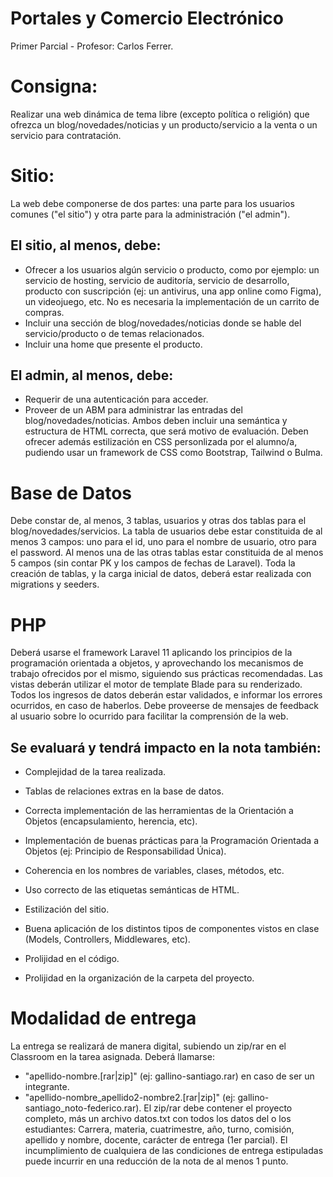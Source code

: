 # Portales y Comercio Electrónico

Primer Parcial - Profesor: Carlos Ferrer.

# Consigna:
Realizar una web dinámica de tema libre (excepto política o religión) que
ofrezca un blog/novedades/noticias y un producto/servicio a la venta o un
servicio para contratación.

# Sitio:
La web debe componerse de dos partes: una parte para los usuarios
comunes (&quot;el sitio&quot;) y otra parte para la administración (&quot;el admin&quot;).

## El sitio, al menos, debe:
- Ofrecer a los usuarios algún servicio o producto, como por ejemplo:
un servicio de hosting, servicio de auditoría, servicio de desarrollo,
producto con suscripción (ej: un antivirus, una app online como
Figma), un videojuego, etc. No es necesaria la implementación de
un carrito de compras.
- Incluir una sección de blog/novedades/noticias donde se hable del
servicio/producto o de temas relacionados.
- Incluir una home que presente el producto.

## El admin, al menos, debe:
- Requerir de una autenticación para acceder.
- Proveer de un ABM para administrar las entradas del blog/novedades/noticias.
Ambos deben incluir una semántica y estructura de HTML correcta, que
será motivo de evaluación. Deben ofrecer además estilización en CSS personlizada por el alumno/a, pudiendo usar un framework de CSS como
Bootstrap, Tailwind o Bulma.

# Base de Datos
Debe constar de, al menos, 3 tablas, usuarios y otras dos tablas para el
blog/novedades/servicios.
La tabla de usuarios debe estar constituida de al menos 3 campos: uno
para el id, uno para el nombre de usuario, otro para el password.
Al menos una de las otras tablas estar constituida de al menos 5 campos
(sin contar PK y los campos de fechas de Laravel).
Toda la creación de tablas, y la carga inicial de datos, deberá estar
realizada con migrations y seeders.

# PHP
Deberá usarse el framework Laravel 11 aplicando los principios de la
programación orientada a objetos, y aprovechando los mecanismos de
trabajo ofrecidos por el mismo, siguiendo sus prácticas recomendadas.
Las vistas deberán utilizar el motor de template Blade para su
renderizado.
Todos los ingresos de datos deberán estar validados, e informar los
errores ocurridos, en caso de haberlos.
Debe proveerse de mensajes de feedback al usuario sobre lo ocurrido para
facilitar la comprensión de la web.

## Se evaluará y tendrá impacto en la nota también:
- Complejidad de la tarea realizada.
- Tablas de relaciones extras en la base de datos.

- Correcta implementación de las herramientas de la Orientación a
Objetos (encapsulamiento, herencia, etc).
- Implementación de buenas prácticas para la Programación
Orientada a Objetos (ej: Principio de Responsabilidad Única).
- Coherencia en los nombres de variables, clases, métodos, etc.
- Uso correcto de las etiquetas semánticas de HTML.
- Estilización del sitio.
- Buena aplicación de los distintos tipos de componentes vistos en
clase (Models, Controllers, Middlewares, etc).
- Prolijidad en el código.
- Prolijidad en la organización de la carpeta del proyecto.

# Modalidad de entrega
La entrega se realizará de manera digital, subiendo un zip/rar en el
Classroom en la tarea asignada. Deberá llamarse:
- &quot;apellido-nombre.[rar|zip]&quot; (ej: gallino-santiago.rar) en caso de ser
un integrante.
- &quot;apellido-nombre_apellido2-nombre2.[rar|zip]&quot; (ej: gallino-
santiago_noto-federico.rar).
El zip/rar debe contener el proyecto completo, más un archivo datos.txt
con todos los datos del o los estudiantes:
Carrera, materia, cuatrimestre, año, turno, comisión, apellido y nombre,
docente, carácter de entrega (1er parcial).
El incumplimiento de cualquiera de las condiciones de entrega estipuladas
puede incurrir en una reducción de la nota de al menos 1 punto.